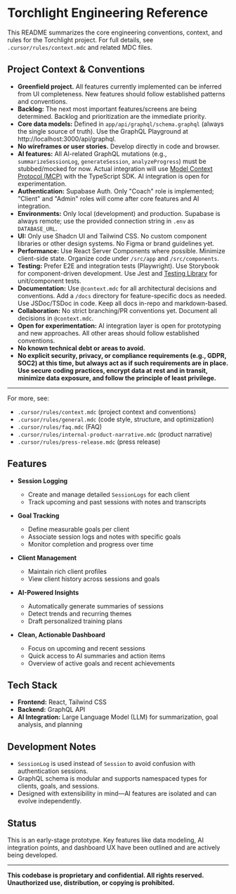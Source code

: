 # Torchlight Engineering Reference

This README summarizes the core engineering conventions, context, and rules for the Torchlight project. For full details, see `.cursor/rules/context.mdc` and related MDC files.

## Project Context & Conventions

- **Greenfield project.** All features currently implemented can be inferred from UI completeness. New features should follow established patterns and conventions.
- **Backlog:** The next most important features/screens are being determined. Backlog and prioritization are the immediate priority.
- **Core data models:** Defined in `app/api/graphql/schema.graphql` (always the single source of truth). Use the GraphQL Playground at http://localhost:3000/api/graphql.
- **No wireframes or user stories.** Develop directly in code and browser.
- **AI features:** All AI-related GraphQL mutations (e.g., `summarizeSessionLog`, `generateSession`, `analyzeProgress`) must be stubbed/mocked for now. Actual integration will use [Model Context Protocol (MCP)](https://github.com/modelcontextprotocol) with the TypeScript SDK. AI integration is open for experimentation.
- **Authentication:** Supabase Auth. Only "Coach" role is implemented; "Client" and "Admin" roles will come after core features and AI integration.
- **Environments:** Only local (development) and production. Supabase is always remote; use the provided connection string in `.env` as `DATABASE_URL`.
- **UI:** Only use Shadcn UI and Tailwind CSS. No custom component libraries or other design systems. No Figma or brand guidelines yet.
- **Performance:** Use React Server Components where possible. Minimize client-side state. Organize code under `/src/app` and `/src/components`.
- **Testing:** Prefer E2E and integration tests (Playwright). Use Storybook for component-driven development. Use Jest and [Testing Library](https://testing-library.com/) for unit/component tests.
- **Documentation:** Use `@context.mdc` for all architectural decisions and conventions. Add a `/docs` directory for feature-specific docs as needed. Use JSDoc/TSDoc in code. Keep all docs in-repo and markdown-based.
- **Collaboration:** No strict branching/PR conventions yet. Document all decisions in `@context.mdc`.
- **Open for experimentation:** AI integration layer is open for prototyping and new approaches. All other areas should follow established conventions.
- **No known technical debt or areas to avoid.**
- **No explicit security, privacy, or compliance requirements (e.g., GDPR, SOC2) at this time, but always act as if such requirements are in place. Use secure coding practices, encrypt data at rest and in transit, minimize data exposure, and follow the principle of least privilege.**

---

For more, see:
- `.cursor/rules/context.mdc` (project context and conventions)
- `.cursor/rules/general.mdc` (code style, structure, and optimization)
- `.cursor/rules/faq.mdc` (FAQ)
- `.cursor/rules/internal-product-narrative.mdc` (product narrative)
- `.cursor/rules/press-release.mdc` (press release)

## Features

- **Session Logging**
  - Create and manage detailed `SessionLogs` for each client
  - Track upcoming and past sessions with notes and transcripts

- **Goal Tracking**
  - Define measurable goals per client
  - Associate session logs and notes with specific goals
  - Monitor completion and progress over time

- **Client Management**
  - Maintain rich client profiles
  - View client history across sessions and goals

- **AI-Powered Insights**
  - Automatically generate summaries of sessions
  - Detect trends and recurring themes
  - Draft personalized training plans

- **Clean, Actionable Dashboard**
  - Focus on upcoming and recent sessions
  - Quick access to AI summaries and action items
  - Overview of active goals and recent achievements

## Tech Stack

- **Frontend:** React, Tailwind CSS
- **Backend:** GraphQL API
- **AI Integration:** Large Language Model (LLM) for summarization, goal analysis, and planning

## Development Notes

- `SessionLog` is used instead of `Session` to avoid confusion with authentication sessions.
- GraphQL schema is modular and supports namespaced types for clients, goals, and sessions.
- Designed with extensibility in mind—AI features are isolated and can evolve independently.

## Status

This is an early-stage prototype. Key features like data modeling, AI integration points, and dashboard UX have been outlined and are actively being developed.

---

**This codebase is proprietary and confidential. All rights reserved. Unauthorized use, distribution, or copying is prohibited.**